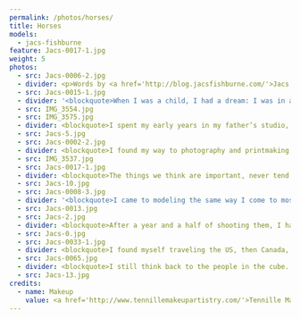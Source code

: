 ```yaml
---
permalink: /photos/horses/
title: Horses
models:
  - jacs-fishburne
feature: Jacs-0017-1.jpg
weight: 5
photos:
  - src: Jacs-0006-2.jpg
  - divider: <p>Words by <a href='http://blog.jacsfishburne.com/'>Jacs Fishburne</a></p><p>Inspired by Patti Smith &amp; Robert Mapplethorpe.</p>
  - src: Jacs-0015-1.jpg
  - divider: '<blockquote>When I was a child, I had a dream: I was in a concrete room, looking in towards the corner. There in the center of a room was a glass cube with two people moving in it. The dream would return over the years, the only thing to change were who was in the cube.</blockquote>'
  - src: IMG_3554.jpg
  - src: IMG_3575.jpg
  - divider: <blockquote>I spent my early years in my father’s studio, listening to opera and learning about being an artist. I fought that urge for years, only to be brought back into it’s folds violently my seventeenth year.</blockquote>
  - src: Jacs-5.jpg
  - src: Jacs-0002-2.jpg
  - divider: <blockquote>I found my way to photography and printmaking when my leg was healing and my heart was hurt. It listened to my pains and found a new voice. I never stopped letting that voice speak.</blockquote>
  - src: IMG_3537.jpg
  - src: Jacs-0017-1.jpg
  - divider: <blockquote>The things we think are important, never tend to be. It’s the things that leave a mark on us in strange ways that always seem to make themselves the star.</blockquote>
  - src: Jacs-10.jpg
  - src: Jacs-0008-3.jpg
  - divider: '<blockquote>I came to modeling the same way I come to most things, I suppose: by accident. After the second accident, I started shooting self portraits, thinking they were just going to jump start my creativity after my father passed and give me a connection back to my camera, nothing else. I found purpose again in the isolation and exploration.</blockquote>'
  - src: Jacs-0013.jpg
  - src: Jacs-2.jpg
  - divider: <blockquote>After a year and a half of shooting them, I had to leave my job for health reasons. I wasn’t sure what I was going to do, just that I had gone completely off the deep end mentally and physically and needed a break to re-group. Someone convinced me to step in front of their camera. One led to another and my 'I am only going to do this a few months for fun then find a real job' statement of January 2013 laughed in my face.</blockquote>
  - src: Jacs-0.jpg
  - src: Jacs-0033-1.jpg
  - divider: <blockquote>I found myself traveling the US, then Canada, then Europe. Covered in dirt, oils, blood, and even once the juices of a European Eagle, conveniently thawing out and dripping body fluids down my back. I found myself with people who fetishized me, with people who lifted me up, and with those who believed in my own powers. I used the life I found myself in to pursue my own photography further- if you are going to travel and meet all those people, you may as well be selfish about it and use it for your own terms.</blockquote>
  - src: Jacs-0065.jpg
  - divider: <blockquote>I still think back to the people in the cube. To the shattered bones and broken hearts that led me on this journey. I think of Patti and Robert’s little blue star, of the pursuit of one’s dreams and the ways we achieve them. I think of the image and the connection.<br/><br/>Maybe I just think in dreams. After all, I’m still just a kid.</blockquote>
  - src: Jacs-13.jpg
credits:
  - name: Makeup
    value: <a href='http://www.tennillemakeupartistry.com/'>Tennille Makeup Artistry</a>
---
```

